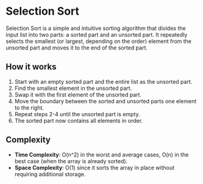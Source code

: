 # Selection Sort

Selection Sort is a simple and intuitive sorting algorithm that divides the input list into two parts: a sorted part and an unsorted part. It repeatedly selects the smallest (or largest, depending on the order) element from the unsorted part and moves it to the end of the sorted part.

## How it works

1. Start with an empty sorted part and the entire list as the unsorted part.
2. Find the smallest element in the unsorted part.
3. Swap it with the first element of the unsorted part.
4. Move the boundary between the sorted and unsorted parts one element to the right.
5. Repeat steps 2-4 until the unsorted part is empty.
6. The sorted part now contains all elements in order.

## Complexity

- **Time Complexity**: O(n^2) in the worst and average cases, O(n) in the best case (when the array is already sorted).
- **Space Complexity**: O(1) since it sorts the array in place without requiring additional storage.
